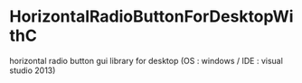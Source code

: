 # HorizontalRadioButtonForDesktopWithC
horizontal radio button gui library for desktop (OS : windows / IDE : visual studio 2013)
